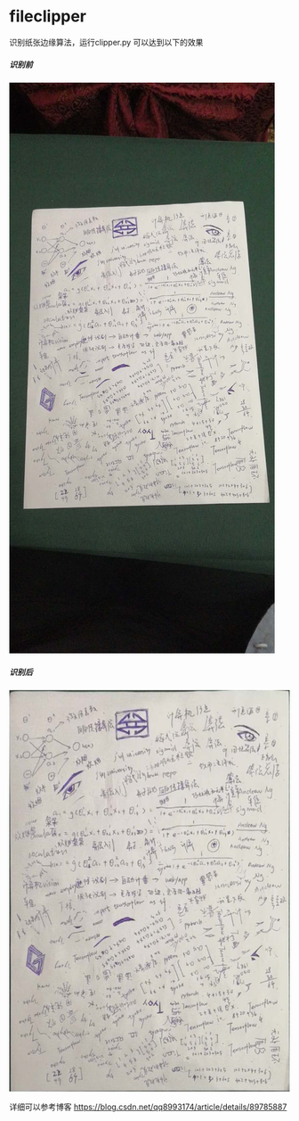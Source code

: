 # fileclipper
识别纸张边缘算法，运行clipper.py 可以达到以下的效果

##### 识别前
![识别前](https://github.com/Wangzg123/fileclipper/blob/master/test.jpg?raw=true)

##### 识别后
![识别后](https://github.com/Wangzg123/fileclipper/blob/master/result.jpg?raw=true)

详细可以参考博客 https://blog.csdn.net/qq8993174/article/details/89785887
